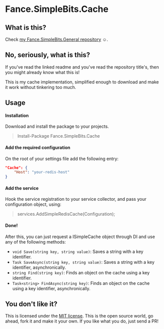 ﻿# Fance.SimpleBits.Cache

## What is this?
Check [my Fance.SimpleBits.General repository](https://github.com/francoance/Fance.SimpleBits.General/blob/main/README.md) ☺.

## No, seriously, what is this?
If you've read the linked readme and you've read the repository title's, then you might already know what this is!

This is my cache implementation, simplified enough to download and make it work without tinkering too much.

## Usage
#### Installation
Download and install the package to your projects.
>Install-Package Fance.SimpleBits.Cache

#### Add the required configuration
On the root of your settings file add the following entry:
```json
"Cache": {
    "Host": "your-redis-host"
}
```

#### Add the service
Hook the service registration to your service collector, and pass your configuration object, using:
>services.AddSimpleRedisCache(Configuration);

#### Done!
After this, you can just request a ISimpleCache object through DI and use any of the following methods:
+ `void Save(string key, string value)`: Saves a string with a key identifier.
+ `Task SaveAsync(string key, string value)`: Saves a string with a key identifier, asynchronically.
+ `string Find(string key)`: Finds an object on the cache using a key identifier. 
+ `Task<string> FindAsync(string key)`: Finds an object on the cache using a key identifier, asynchronically.

## You don't like it?
This is licensed under the [MIT license](./License.md). This is the open source world, go ahead, fork it and make it your own. If you like what you do, just send a PR!
